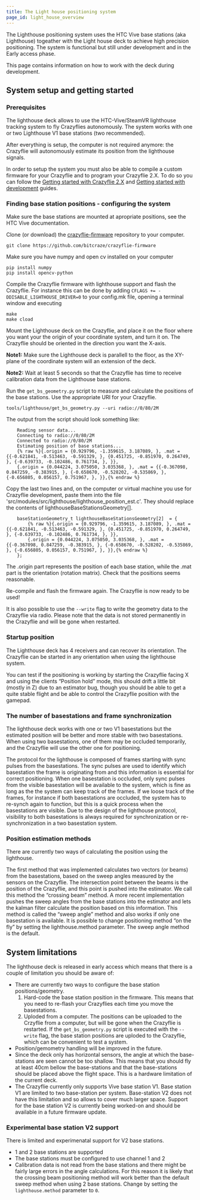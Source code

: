 ```yaml
---
title: The Light house positioning system
page_id: light_house_overview
---
```


The Lighthouse positioning system uses the HTC Vive base stations (aka Lighthouse) togeather with the Light house deck to achieve high precision positioning. The system is functional but still under development and in the Early access phase.

This page contains information on how to work with the deck during development.

## System setup and getting started

### Prerequisites

The lighthouse deck allows to use the HTC-Vive/SteamVR lighthouse tracking system to fly Crazyflies autonomously. The system works with one or two Lighthouse V1 base stations (two recommended).

After everything is setup, the computer is not required anymore: the Crazyflie will autonomously estimate its position from the lighthouse signals.

In order to setup the system you must also be able to compile a custom firmware for your Crazyflie and to program your Crazyflie 2.X. To do so you can follow the [Getting started with Crazyflie 2.X](https://www.bitcraze.io/getting-started-with-the-crazyflie-2-0/) and [Getting started with development](https://www.bitcraze.io/getting-started-with-development/) guides.

### Finding base station positions - configuring the system

Make sure the base stations are mounted at apropriate positions, see the HTC Vive documentation.

Clone (or download) the [crazyflie-firmware](https://github.com/bitcraze/crazyflie-firmware) repository to your computer.

```
git clone https://github.com/bitcraze/crazyflie-firmware
```

Make sure you have numpy and open cv installed on your computer

```
pip install numpy
pip install opencv-python
```

Compile the Crazyflie firmware with lighthouse support and flash the Crazyflie. For instance this can be done by adding ```CFLAGS += -DDISABLE_LIGHTHOUSE_DRIVER=0``` to your config.mk file, opening a terminal window and executing

```
make
make cload
```

Mount the Lighthouse deck on the Crazyflie, and place it on the floor where you want your the origin of your coordinate system, and turn it on. The Crazyflie should be oriented in the direction you want the X-axis.

**Note1:** Make sure the Lighthouse deck is parallell to the floor, as the XY-plane of the coordinate system will an extension of the deck.

**Note2:** Wait at least 5 seconds so that the Crazyflie has time to receive calibration data from the Lighthouse base stations.

Run the ```get_bs_geometry.py``` script to measure and calculate the positions of the base stations. Use the appropriate URI for your Crazyflie.

```
tools/lighthouse/get_bs_geometry.py --uri radio://0/80/2M
```

The output from the script should look something like:

        Reading sensor data...
        Connecting to radio://0/80/2M
        Connected to radio://0/80/2M
        Estimating position of base stations...
        {% raw %}{.origin = {0.929796, -1.359615, 3.187089, }, .mat = {{-0.621841, -0.513463, -0.591329, }, {0.451725, -0.851970, 0.264749, }, {-0.639733, -0.102486, 0.761734, }, }},
        {.origin = {0.044224, 3.075050, 3.035368, }, .mat = {{-0.367098, 0.847259, -0.383915, }, {-0.658670, -0.528202, -0.535869, }, {-0.656805, 0.056157, 0.751967, }, }},{% endraw %}


Copy the last two lines and, on the computer or virtual machine you use for Crazyflie development, paste them into the file 'src/modules/src/lighthouse/lighthouse_position_est.c'. They should replace the contents of lighthouseBaseStationsGeometry[].

        baseStationGeometry_t lighthouseBaseStationsGeometry[2]  = {
            {% raw %}{.origin = {0.929796, -1.359615, 3.187089, }, .mat = {{-0.621841, -0.513463, -0.591329, }, {0.451725, -0.851970, 0.264749, }, {-0.639733, -0.102486, 0.761734, }, }},
            {.origin = {0.044224, 3.075050, 3.035368, }, .mat = {{-0.367098, 0.847259, -0.383915, }, {-0.658670, -0.528202, -0.535869, }, {-0.656805, 0.056157, 0.751967, }, }},{% endraw %}
        };

The .origin part represents the position of each base station, while the .mat part is the orientation (rotation matrix). Check that the positions seems reasonable.

Re-compile and flash the firmware again. The Crazyflie is now ready to be used!

It is also possible to use the ```--write``` flag to write the geometry data to the Crazyflie via radio. Please note that the data is not stored permanently in the Crazyflie and will be gone when restarted.

### Startup position
The Lighthouse deck has 4 receivers and can recover its orientation. The Crazyflie can be started in any orientation when using the lighthouse system.

You can test if the positioning is working by starting the Crazyflie facing X and using the clients “Position hold” mode, this should drift a little bit (mostly in Z) due to an estimator bug, though you should be able to get a quite stable flight and be able to control the Crazyflie position with the gamepad.


### The number of basestations and frame synchronization
The lighthouse deck works with one or two V1 basestations but the estimated position will be better and more stable with two basestations. When using two basestations, one of them may be occluded temporarily, and the Crazyflie will use the other one for positioning.

The protocol for the lighthouse is composed of frames starting with sync pulses from the basestations. The sync pulses are used to identify which basestation the frame is originating from and this information is essential for correct positioning. When one basestation is occluded, only sync pulses from the visible basestation will be available to the system, which is fine as long as the the system can keep track of the frames. If we loose track of the frames, for instance if both basestations are occluded, the system has to re-synch again to function, but this is a quick process when the basestations are visible. Due to the design of the lighthouse protocol, visibility to both basestations is always required for synchronization or re-synchronization in a two basestation system.


### Position estimation methods
There are currently two ways of calculating the position using the lighthouse.

The first method that was implemented calculates two vectors (or beams) from the basestations, based on the sweep angles measured by the sensors on the Crazyflie. The intersection point between the beams is the position of the Crazyflie, and this point is pushed into the estimator. We call this method the “crossing beam” method. A more recent implementation pushes the sweep angles from the base stations into the estimator and lets the kalman filter calculate the position based on this information. This method is called the “sweep angle” method and also works if only one basestation is available. It is possible to change positioning method “on the fly” by setting the lighthouse.method parameter. The sweep angle method is the default.

## System limitations

The lighthouse deck is released in early access which means that there is a couple of limitation you should be aware of:

* There are currently two ways to configure the base station positions/geometry.
  1. Hard-code the base station position in the firmware. This means that you need to re-flash your Crazyflies each time you move the basestations.
  2. Uploded from a computer. The positions can be uploaded to the Crzyflie from a computer, but will be gone when the Crazyflie is restarted. If the ```get_bs_geometry.py``` script is executed with the ```--write``` flag, the base station positions are uploded to the Crazyflie, which can be convenient to test a system.
* Position/gemometry handling will be improved in the future.
* Since the deck only has horizontal sensors, the angle at which the base-stations are seen cannot be too shallow. This means that you should fly at least 40cm bellow the base-stations and that the base-stations should be placed above the flight space. This is a hardware limitation of the current deck.
* The Crazyflie currently only supports Vive base station V1. Base station V1 are limited to two base-station per system. Base-station V2 does not have this limitation and so allows to cover much larger space. Support for the base station V2 is currently being worked-on and should be available in a future firmware update.

### Experimental base station V2 support

There is limited and experimenatal support for V2 base stations.

* 1 and 2 base stations are supported
* The base stations must be configured to use channel 1 and 2
* Calibration data is not read from the base stations and there might be fairly large errors in the angle calculations. For this reason it is likely that the crossing beam positioning method will work better than the default sweep method when using 2 base stations. Change by setting the ```lighthouse.method``` parameter to ```0```.
